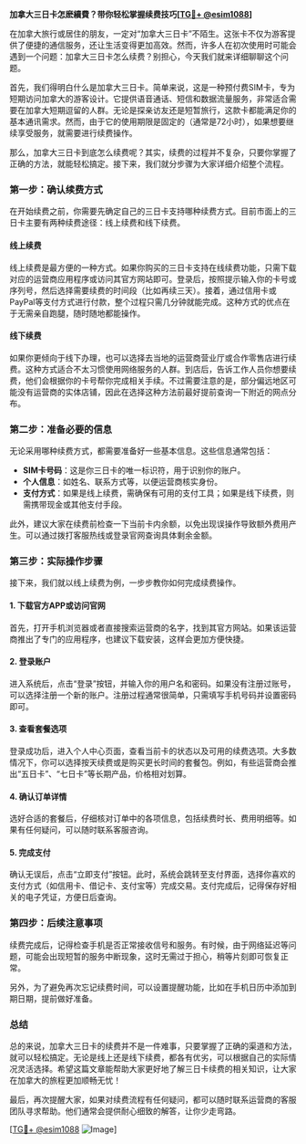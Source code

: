 **加拿大三日卡怎麽續費？带你轻松掌握续费技巧[[TG💪+ @esim1088](https://t.me/s/esim1088)]**

在加拿大旅行或居住的朋友，一定对“加拿大三日卡”不陌生。这张卡不仅为游客提供了便捷的通信服务，还让生活变得更加高效。然而，许多人在初次使用时可能会遇到一个问题：加拿大三日卡怎么续费？别担心，今天我们就来详细聊聊这个问题。

首先，我们得明白什么是加拿大三日卡。简单来说，这是一种预付费SIM卡，专为短期访问加拿大的游客设计。它提供语音通话、短信和数据流量服务，非常适合需要在加拿大短期逗留的人群。无论是探亲访友还是短暂旅行，这款卡都能满足你的基本通讯需求。然而，由于它的使用期限是固定的（通常是72小时），如果想要继续享受服务，就需要进行续费操作。

那么，加拿大三日卡到底怎么续费呢？其实，续费的过程并不复杂，只要你掌握了正确的方法，就能轻松搞定。接下来，我们就分步骤为大家详细介绍整个流程。

### **第一步：确认续费方式**
在开始续费之前，你需要先确定自己的三日卡支持哪种续费方式。目前市面上的三日卡主要有两种续费途径：线上续费和线下续费。

#### **线上续费**
线上续费是最方便的一种方式。如果你购买的三日卡支持在线续费功能，只需下载对应的运营商应用程序或访问其官方网站即可。登录后，按照提示输入你的卡号或序列号，然后选择需要续费的时间段（比如再续三天）。接着，通过信用卡或PayPal等支付方式进行付款，整个过程只需几分钟就能完成。这种方式的优点在于无需亲自跑腿，随时随地都能操作。

#### **线下续费**
如果你更倾向于线下办理，也可以选择去当地的运营商营业厅或合作零售店进行续费。这种方式适合不太习惯使用网络服务的人群。到店后，告诉工作人员你想要续费，他们会根据你的卡号帮你完成相关手续。不过需要注意的是，部分偏远地区可能没有运营商的实体店铺，因此在选择这种方法前最好提前查询一下附近的网点分布。

### **第二步：准备必要的信息**
无论采用哪种续费方式，都需要准备好一些基本信息。这些信息通常包括：

- **SIM卡号码**：这是你三日卡的唯一标识符，用于识别你的账户。
- **个人信息**：如姓名、联系方式等，以便运营商核实身份。
- **支付方式**：如果是线上续费，需确保有可用的支付工具；如果是线下续费，则需携带现金或其他支付手段。

此外，建议大家在续费前检查一下当前卡内余额，以免出现误操作导致额外费用产生。可以通过拨打客服热线或登录官网查询具体剩余金额。

### **第三步：实际操作步骤**
接下来，我们就以线上续费为例，一步步教你如何完成续费操作。

#### **1. 下载官方APP或访问官网**
首先，打开手机浏览器或者直接搜索运营商的名字，找到其官方网站。如果该运营商推出了专门的应用程序，也建议下载安装，这样会更加方便快捷。

#### **2. 登录账户**
进入系统后，点击“登录”按钮，并输入你的用户名和密码。如果没有注册过账号，可以选择注册一个新的账户。注册过程通常很简单，只需填写手机号码并设置密码即可。

#### **3. 查看套餐选项**
登录成功后，进入个人中心页面，查看当前卡的状态以及可用的续费选项。大多数情况下，你可以选择按天续费或是购买更长时间的套餐包。例如，有些运营商会推出“五日卡”、“七日卡”等长期产品，价格相对划算。

#### **4. 确认订单详情**
选好合适的套餐后，仔细核对订单中的各项信息，包括续费时长、费用明细等。如果有任何疑问，可以随时联系客服咨询。

#### **5. 完成支付**
确认无误后，点击“立即支付”按钮。此时，系统会跳转至支付界面，选择你喜欢的支付方式（如信用卡、借记卡、支付宝等）完成交易。支付完成后，记得保存好相关的电子凭证，方便日后查询。

### **第四步：后续注意事项**
续费完成后，记得检查手机是否正常接收信号和服务。有时候，由于网络延迟等问题，可能会出现短暂的服务中断现象，这时无需过于担心，稍等片刻即可恢复正常。

另外，为了避免再次忘记续费时间，可以设置提醒功能，比如在手机日历中添加到期日期，提前做好准备。

### **总结**
总的来说，加拿大三日卡的续费并不是一件难事，只要掌握了正确的渠道和方法，就可以轻松搞定。无论是线上还是线下续费，都各有优劣，可以根据自己的实际情况灵活选择。希望这篇文章能帮助大家更好地了解三日卡续费的相关知识，让大家在加拿大的旅程更加顺畅无忧！

最后，再次提醒大家，如果对续费流程有任何疑问，都可以随时联系运营商的客服团队寻求帮助。他们通常会提供耐心细致的解答，让你少走弯路。

[[TG💪+ @esim1088](https://t.me/s/esim1088) ![Image](https://i.postimg.cc/4NQfJmqS/Snipaste-2025-05-13-00-14-12.png)]